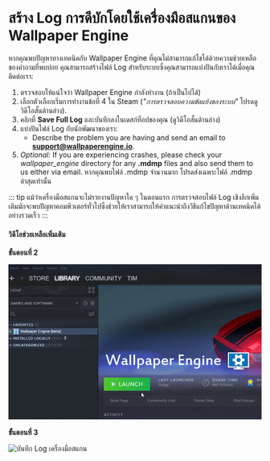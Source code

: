 # สร้าง Log การดีบักโดยใช้เครื่องมือสแกนของ Wallpaper Engine

หากคุณพบปัญหาทางเทคนิคกับ Wallpaper Engine ที่คุณไม่สามารถแก้ไขได้ด้วยความช่วยเหลือของคำถามที่พบบ่อย คุณสามารถสร้างไฟล์ Log สำหรับระบบซึ่งคุณสามารถแบ่งปันกับเราได้เมื่อคุณติดต่อเรา:

1. ตรวจสอบให้แน่ใจว่า Wallpaper Engine กำลังทำงาน (ถ้าเป็นไปได้)
2. เลือกตัวเลือกเริ่มการทำงานข้อที่ 4 ใน Steam (*"การตรวจสอบความขัดแย้งของระบบ"* โปรดดูวิดีโอสั้นด้านล่าง).
3. คลิกที่ **Save Full Log** และบันทึกลงในเดสก์ท็อปของคุณ (ดูวิดีโอสั้นด้านล่าง)
4. แบ่งปันไฟล์ Log กับนักพัฒนาของเรา:
    * Describe the problem you are having and send an email to **support@wallpaperengine.io**.
5. *Optional:* If you are experiencing crashes, please check your *wallpaper_engine* directory for any **.mdmp** files and also send them to us either via email. หากคุณพบไฟล์ .mdmp จำนวนมาก โปรดส่งเฉพาะไฟล์ .mdmp ล่าสุดเท่านั้น

::: tip
แม้ว่าเครื่องมือสแกนจะไม่รายงานปัญหาใด ๆ ในตอนแรก การตรวจสอบไฟล์ Log เชิงลึกเพิ่มเติมมักจะพบปัญหาคอมพิวเตอร์ทั่วไปซึ่งช่วยให้เราสามารถให้คำแนะนำถึงวิธีแก้ไขปัญหาด้านเทคนิคได้อย่างรวดเร็ว
:::

#### วิดีโอช่วยเหลือเพิ่มเติม

**ขั้นตอนที่ 2**

![ตัวเลือกเริ่มการทำงานเครื่องมือสแกน](./scantoollaunch.gif)

**ขั้นตอนที่ 3**

![บันทึก Log เครื่องมือสแกน](./scantoolsave.gif)
